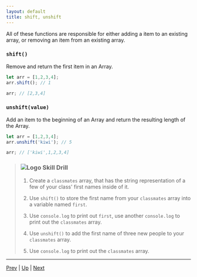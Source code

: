 ```yaml
---
layout: default
title: shift, unshift
---
```


All of these functions are responsible for either adding a item to an existing array, or removing an item from an existing array.

### `shift()`
Remove and return the first item in an Array.

```javascript
let arr = [1,2,3,4];
arr.shift(); // 1

arr; // [2,3,4]
```  

### `unshift(value)`
Add an item to the beginning of an Array and return the resulting length of the Array.

```javascript
let arr = [1,2,3,4];
arr.unshift('kiwi'); // 5

arr; // ['kiwi',1,2,3,4]
```  

> ### ![Logo](http://skilldistillery.com/downloads/sd_logo.jpg) Skill Drill
> 1. Create a `classmates` array, that has the string representation of a few of your class' first names inside of it.
>
> 1. Use `shift()` to store the first name from your `classmates` array into a variable named `first`.  
>
> 1. Use `console.log` to print out `first`, use another `console.log` to print out the `classmates` array.
>
> 1. Use `unshift()` to add the first name of three new people to your `classmates` array.  
>
> 1. Use `console.log` to print out the `classmates` array.

<hr>

[Prev](arrayMethods-labs.md) | [Up](README.md) | [Next](reverseSort.md)

